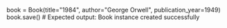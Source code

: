 book = Book(title="1984", author="George Orwell", publication_year=1949)
   book.save()  # Expected output: Book instance created successfully
